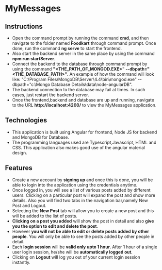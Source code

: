 # MyMessages

## **Instructions**

* Open the command prompt by running the command **cmd**, and then navigate to the folder named **Foodkart** through command prompt. Once done, run the command **ng serve** to start the frontend.
* Also start the backend server in the same place by using the command **npm run startServer**.
* Connect the backend to the database through command prompt by using the command **"<THE_PATH_OF_MONGOD.EXE>" --dbpath="<THE_DATABASE_PATH>"**. An example of how the command will look like: 
"C:\Program Files\MongoDB\Server\4.4\bin\mongod.exe" --dbpath="c:\Mongo Database Details\data\node-angularDB".
* The backend connection to the database may fail at times. In such cases, just restart the backend server.
* Once the frontend,backend and database are up and running, navigate to the URL **http://localhost:4200/** to view the MyMessages application.

## **Technologies**

* This application is built using Angular for frontend, Node JS for backend and MongoDB for Database. 
* The programming languages used are Typescript,Javascript, HTML and CSS. This application also makes good use of the angular material design.

## **Features**

* Create a new account by **signing up** and once this is done, you will be able to login into the application using the credentials anytime.
* Once logged in, you will see a list of various posts added by different users. Clicking on a particular post will expand the post and show more details. Also you will find two tabs in the navigation bar,namely New Post and Logout.
* Selecting the **New Post** tab will allow you to create a new post and this will be added to the list of posts.
* **Clicking on a post you added** will show the post in detail and also **give you the option to edit and delete the post**. 
* However **you will not be able to edit or delete posts added by other people**. You will only be able to see the posts added by other people in detail.
* Each **login session** will be **valid only upto 1 hour**. After 1 hour of a single user login session, he/she will be **automatically logged out**.
* Clicking on **Logout** will log you out of your current login session instantly.



